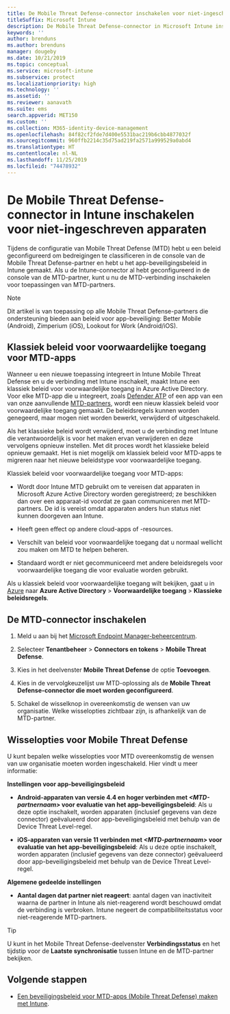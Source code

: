 ```yaml
---
title: De Mobile Threat Defense-connector inschakelen voor niet-ingeschreven apparaten
titleSuffix: Microsoft Intune
description: De Mobile Threat Defense-connector in Microsoft Intune inschakelen voor niet-ingeschreven apparaten.
keywords: ''
author: brenduns
ms.author: brenduns
manager: dougeby
ms.date: 10/21/2019
ms.topic: conceptual
ms.service: microsoft-intune
ms.subservice: protect
ms.localizationpriority: high
ms.technology: ''
ms.assetid: ''
ms.reviewer: aanavath
ms.suite: ems
search.appverid: MET150
ms.custom: ''
ms.collection: M365-identity-device-management
ms.openlocfilehash: 84f82cf2fde7d400e5531bac219b6cbb4877032f
ms.sourcegitcommit: 960ffb2214c35d75ad219fa2571a999529a0abd4
ms.translationtype: HT
ms.contentlocale: nl-NL
ms.lasthandoff: 11/25/2019
ms.locfileid: "74478932"
---
```

# <a name="enable-the-mobile-threat-defense-connector-in-intune-for-unenrolled-devices"></a>De Mobile Threat Defense-connector in Intune inschakelen voor niet-ingeschreven apparaten

Tijdens de configuratie van Mobile Threat Defense (MTD) hebt u een beleid geconfigureerd om bedreigingen te classificeren in de console van de Mobile Threat Defense-partner en hebt u het app-beveiligingsbeleid in Intune gemaakt. Als u de Intune-connector al hebt geconfigureerd in de console van de MTD-partner, kunt u nu de MTD-verbinding inschakelen voor toepassingen van MTD-partners.

> [!NOTE]
> Dit artikel is van toepassing op alle Mobile Threat Defense-partners die ondersteuning bieden aan beleid voor app-beveiliging: Better Mobile (Android), Zimperium (iOS), Lookout for Work (Android/iOS).

## <a name="classic-conditional-access-policies-for-mtd-apps"></a>Klassiek beleid voor voorwaardelijke toegang voor MTD-apps

Wanneer u een nieuwe toepassing integreert in Intune Mobile Threat Defense en u de verbinding met Intune inschakelt, maakt Intune een klassiek beleid voor voorwaardelijke toegang in Azure Active Directory. Voor elke MTD-app die u integreert, zoals [Defender ATP](advanced-threat-protection.md) of een app van een van onze aanvullende [MTD-partners](mobile-threat-defense.md#mobile-threat-defense-partners), wordt een nieuw klassiek beleid voor voorwaardelijke toegang gemaakt. De beleidsregels kunnen worden genegeerd, maar mogen niet worden bewerkt, verwijderd of uitgeschakeld.

Als het klassieke beleid wordt verwijderd, moet u de verbinding met Intune die verantwoordelijk is voor het maken ervan verwijderen en deze vervolgens opnieuw instellen. Met dit proces wordt het klassieke beleid opnieuw gemaakt. Het is niet mogelijk om klassiek beleid voor MTD-apps te migreren naar het nieuwe beleidstype voor voorwaardelijke toegang.

Klassiek beleid voor voorwaardelijke toegang voor MTD-apps:

- Wordt door Intune MTD gebruikt om te vereisen dat apparaten in Microsoft Azure Active Directory worden geregistreerd; ze beschikken dan over een apparaat-id voordat ze gaan communiceren met MTD-partners. De id is vereist omdat apparaten anders hun status niet kunnen doorgeven aan Intune.

- Heeft geen effect op andere cloud-apps of -resources.

- Verschilt van beleid voor voorwaardelijke toegang dat u normaal wellicht zou maken om MTD te helpen beheren.

- Standaard wordt er niet gecommuniceerd met andere beleidsregels voor voorwaardelijke toegang die voor evaluatie worden gebruikt.

Als u klassiek beleid voor voorwaardelijke toegang wilt bekijken, gaat u in [Azure](https://portal.azure.com/#home) naar **Azure Active Directory** > **Voorwaardelijke toegang** > **Klassieke beleidsregels**.

## <a name="to-enable-the-mtd-connector"></a>De MTD-connector inschakelen

1. Meld u aan bij het [Microsoft Endpoint Manager-beheercentrum](https://go.microsoft.com/fwlink/?linkid=2109431).

2. Selecteer **Tenantbeheer** > **Connectors en tokens** > **Mobile Threat Defense**.

3. Kies in het deelvenster **Mobile Threat Defense** de optie **Toevoegen**.

4. Kies in de vervolgkeuzelijst uw MTD-oplossing als de **Mobile Threat Defense-connector die moet worden geconfigureerd**.

    <!-- ![MTD setup in Intune](PLACEHOLDER, need a new screenshot of this page) -->

5. Schakel de wisselknop in overeenkomstig de wensen van uw organisatie. Welke wisselopties zichtbaar zijn, is afhankelijk van de MTD-partner.

## <a name="mobile-threat-defense-toggle-options"></a>Wisselopties voor Mobile Threat Defense

U kunt bepalen welke wisselopties voor MTD overeenkomstig de wensen van uw organisatie moeten worden ingeschakeld. Hier vindt u meer informatie:

**Instellingen voor app-beveiligingsbeleid**

- **Android-apparaten van versie 4.4 en hoger verbinden met *\<MTD-partnernaam>* voor evaluatie van het app-beveiligingsbeleid**: Als u deze optie inschakelt, worden apparaten (inclusief gegevens van deze connector) geëvalueerd door app-beveiligingsbeleid met behulp van de Device Threat Level-regel.

- **iOS-apparaten van versie 11 verbinden met *\<MTD-partnernaam>* voor evaluatie van het app-beveiligingsbeleid**: Als u deze optie inschakelt, worden apparaten (inclusief gegevens van deze connector) geëvalueerd door app-beveiligingsbeleid met behulp van de Device Threat Level-regel.

**Algemene gedeelde instellingen**

- **Aantal dagen dat partner niet reageert**: aantal dagen van inactiviteit waarna de partner in Intune als niet-reagerend wordt beschouwd omdat de verbinding is verbroken. Intune negeert de compatibiliteitsstatus voor niet-reagerende MTD-partners.

> [!TIP]
> U kunt in het Mobile Threat Defense-deelvenster **Verbindingsstatus** en het tijdstip voor de **Laatste synchronisatie** tussen Intune en de MTD-partner bekijken.

## <a name="next-steps"></a>Volgende stappen

- [Een beveiligingsbeleid voor MTD-apps (Mobile Threat Defense) maken met Intune](~/protect/mtd-app-protection-policy.md).
